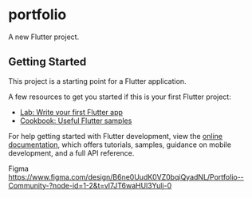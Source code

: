 # portfolio

A new Flutter project.

## Getting Started

This project is a starting point for a Flutter application.

A few resources to get you started if this is your first Flutter project:

- [Lab: Write your first Flutter app](https://docs.flutter.dev/get-started/codelab)
- [Cookbook: Useful Flutter samples](https://docs.flutter.dev/cookbook)

For help getting started with Flutter development, view the
[online documentation](https://docs.flutter.dev/), which offers tutorials,
samples, guidance on mobile development, and a full API reference.

Figma
https://www.figma.com/design/B6ne0UudK0VZ0bqiQyadNL/Portfolio--Community-?node-id=1-2&t=vI7JT6waHUl3Yulj-0
